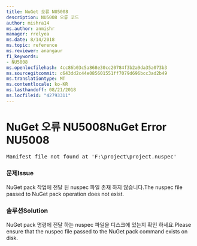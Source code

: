 ```yaml
---
title: NuGet 오류 NU5008
description: NU5008 오류 코드
author: mishra14
ms.author: anmishr
manager: rrelyea
ms.date: 8/14/2018
ms.topic: reference
ms.reviewer: anangaur
f1_keywords:
- NU5008
ms.openlocfilehash: 4cc86b03c5a868e30cc20784f3b2a9da35a073b3
ms.sourcegitcommit: c643dd2c44e085601551ff7079d696bcc3ad2b49
ms.translationtype: MT
ms.contentlocale: ko-KR
ms.lasthandoff: 08/21/2018
ms.locfileid: "42793311"
---
```

# <a name="nuget-error-nu5008"></a><span data-ttu-id="c2d37-103">NuGet 오류 NU5008</span><span class="sxs-lookup"><span data-stu-id="c2d37-103">NuGet Error NU5008</span></span>
<pre>Manifest file not found at 'F:\project\project.nuspec'</pre>

### <a name="issue"></a><span data-ttu-id="c2d37-104">문제</span><span class="sxs-lookup"><span data-stu-id="c2d37-104">Issue</span></span>

<span data-ttu-id="c2d37-105">NuGet pack 작업에 전달 된 nuspec 파일 존재 하지 않습니다.</span><span class="sxs-lookup"><span data-stu-id="c2d37-105">The nuspec file passed to NuGet pack operation does not exist.</span></span>


### <a name="solution"></a><span data-ttu-id="c2d37-106">솔루션</span><span class="sxs-lookup"><span data-stu-id="c2d37-106">Solution</span></span>

<span data-ttu-id="c2d37-107">NuGet pack 명령에 전달 하는 nuspec 파일을 디스크에 있는지 확인 하세요.</span><span class="sxs-lookup"><span data-stu-id="c2d37-107">Please ensure that the nuspec file passed to the NuGet pack command exists on disk.</span></span>

